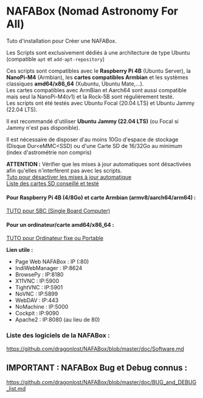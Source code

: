 # NAFABox (Nomad Astronomy For All)

Tuto d'installation pour Créer une NAFABox.

Les Scripts sont exclusivement dédiés à une architecture de type Ubuntu (compatible `apt` et `add-apt-repository`)

Ces scripts sont compatibles avec le __Raspberry Pi 4B__ (Ubuntu Server), la __NanoPi-M4__ (Armbian), les __cartes compatibles Armbian__ et les systèmes classiques __amd64/x86_64__ (Xubuntu, Ubuntu Mate,...).   
Les cartes compatibles avec ArmBian et Aarch64 sont aussi compatible mais seul la NanoPi-M4(v1) et la Rock-5B sont régulièrement testé.   
Les scripts ont été testés avec Ubuntu Focal (20.04 LTS) et Ubuntu Jammy (22.04 LTS).  

Il est recommandé d'utiliser **Ubuntu Jammy (22.04 LTS)** (ou Focal si Jammy n'est pas disponible).

Il est nécessaire de disposer d'au moins 10Go d'espace de stockage (Disque Dur<eMMC<SSD) ou d'une Carte SD de 16/32Go au minimum (index d'astrométrie non compris)  

**ATTENTION :** Vérifier que les mises à jour automatiques sont désactivées afin qu'elles n'interfèrent pas avec les scripts.   
[Tuto pour désactiver les mises à jour automatique](https://github.com/dragonlost/NAFABox/blob/master/doc/update_ubuntu.md)   
[Liste des cartes SD conseillé et testé](https://github.com/dragonlost/NAFABox/blob/master/doc/SD_card.md)   

#### Pour Raspberry Pi 4B (4/8Go) et carte Armbian (armv8/aarch64/arm64) :     
[TUTO pour SBC (Single Board Computer)](https://github.com/dragonlost/NAFABox/blob/master/doc/SBC.md)    

#### Pour un ordinateur/carte amd64/x86_64 :    
[TUTO pour Ordinateur fixe ou Portable](https://github.com/dragonlost/NAFABox/blob/master/doc/amd64.md)     


__Lien utile :__

- Page Web NAFABox : IP (:80)
- IndiWebManager : IP:8624
- BrowsePy : IP:8180
- X11VNC : IP:5900
- TightVNC : IP:5901
- NoVNC : IP:5899
- WebDAV : IP:443
- NoMachine : IP:5000
- Cockpit : IP:9090
- Apache2 : IP:8080 (au lieu de 80)


### Liste des logiciels de la NAFABox :   
https://github.com/dragonlost/NAFABox/blob/master/doc/Software.md

## __IMPORTANT__ : NAFABox Bug et Debug connus :
https://github.com/dragonlost/NAFABox/blob/master/doc/BUG_and_DEBUG_list.md
